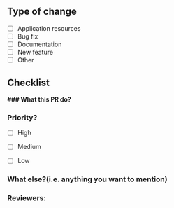 ## Type of change

- [ ] Application resources
- [ ] Bug fix
- [ ] Documentation
- [ ] New feature
- [ ] Other

## Checklist

**### What this PR do?**


### **Priority?**
- [ ] High
- [ ] Medium
- [ ] Low


### **What else?(i.e. anything you want to mention)**

### Reviewers:

